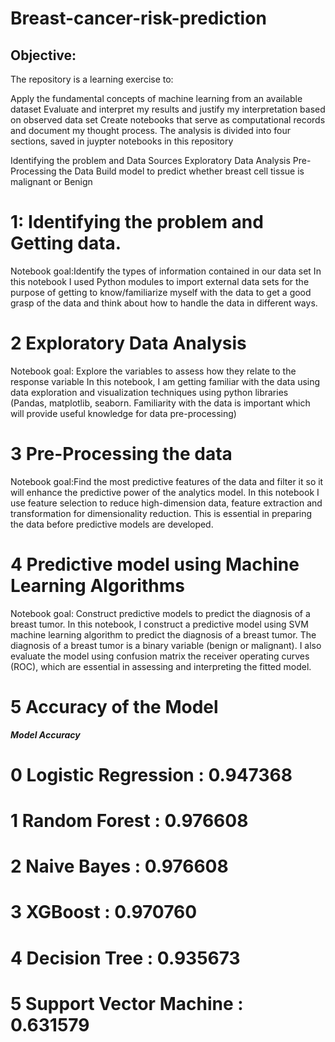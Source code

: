 # Breast-cancer-risk-prediction

## Objective:

The repository is a learning exercise to:

Apply the fundamental concepts of machine learning from an available dataset
Evaluate and interpret my results and justify my interpretation based on observed data set
Create notebooks that serve as computational records and document my thought process.
The analysis is divided into four sections, saved in juypter notebooks in this repository

Identifying the problem and Data Sources
Exploratory Data Analysis
Pre-Processing the Data
Build model to predict whether breast cell tissue is malignant or Benign

# 1: Identifying the problem and Getting data.
Notebook goal:Identify the types of information contained in our data set In this notebook I used Python modules to import external data sets for the purpose of getting to know/familiarize myself with the data to get a good grasp of the data and think about how to handle the data in different ways. 

# 2 Exploratory Data Analysis
Notebook goal:  Explore the variables to assess how they relate to the response variable In this notebook, I am getting familiar with the data using data exploration and visualization techniques using python libraries (Pandas, matplotlib, seaborn. Familiarity with the data is important which will provide useful knowledge for data pre-processing)

# 3 Pre-Processing the data
Notebook goal:Find the most predictive features of the data and filter it so it will enhance the predictive power of the analytics model. In this notebook I use feature selection to reduce high-dimension data, feature extraction and transformation for dimensionality reduction. This is essential in preparing the data before predictive models are developed.

# 4 Predictive model using Machine Learning Algorithms
Notebook goal: Construct predictive models to predict the diagnosis of a breast tumor. In this notebook, I construct a predictive model using SVM machine learning algorithm to predict the diagnosis of a breast tumor. The diagnosis of a breast tumor is a binary variable (benign or malignant). I also evaluate the model using confusion matrix the receiver operating curves (ROC), which are essential in assessing and interpreting the fitted model.

# 5 Accuracy of the Model
***Model	Accuracy***

# 0 	Logistic Regression    	:   0.947368
# 1 	Random Forest	          :   0.976608
# 2 	Naive Bayes            	:   0.976608
# 3 	XGBoost	                :   0.970760
# 4 	Decision Tree	          :   0.935673
# 5	 Support Vector Machine	  :   0.631579
